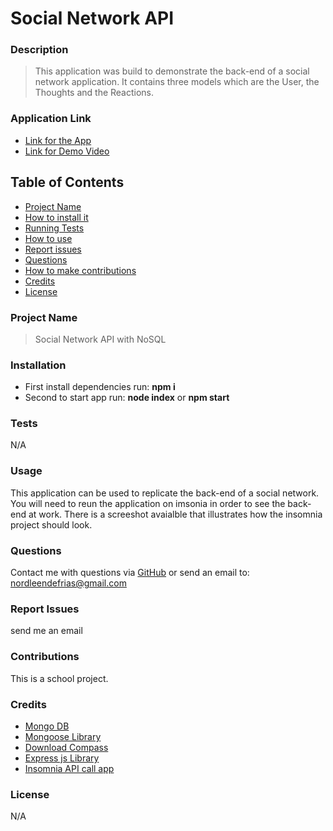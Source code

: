 # Social Network API

### **Description**
> This application was build to demonstrate the back-end of a social network application. It contains three models which are the User, the Thoughts and the Reactions. 

### **Application Link**
* [Link for the App](https://github.com/NDF-WEB-DEV/social-network-api)
* [Link for Demo Video](https://drive.google.com/file/d/1RwgC6kXczg6y-wezRI-Q3Np3gJei6VtO/view)

## **Table of Contents**
- [Project Name](#project_name)
- [How to install it](#installation)
- [Running Tests](#tests)
- [How to use](#usage)
- [Report issues](#issues)
- [Questions](#username)
- [How to make contributions](#contributions)
- [Credits](#credits)
- [License](#license)
### **Project Name**
> Social Network API with NoSQL
### **Installation**
* First install dependencies run: **npm i**
* Second to start app run: **node index** or **npm start**
### **Tests**
N/A
### **Usage**
This application can be used to replicate the back-end of a social network. You will need to reun the application on imsonia in order to see the back-end at work. There is a screeshot avaialble that illustrates how the insomnia project should look.
### **Questions**
Contact me with questions via [GitHub](https://github.com/NDF-WEB-DEV) or send an email to: nordleendefrias@gmail.com
### **Report Issues**
send me an email
### **Contributions**
This is a school project.
### **Credits**
* [Mongo DB](https://www.mongodb.com/)
* [Mongoose Library](https://mongoosejs.com/)
* [Download Compass](https://www.mongodb.com/products/compass)
* [Express js Library](https://expressjs.com/)
* [Insomnia API call app](https://insomnia.rest/)
### **License**
N/A